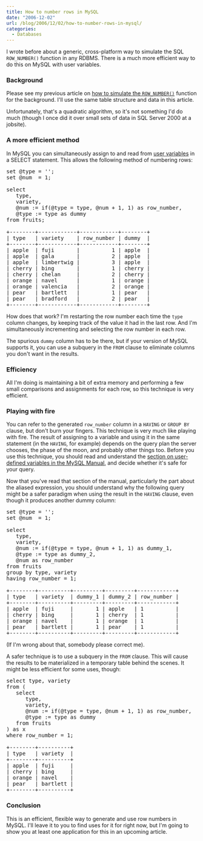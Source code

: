 ```yaml
---
title: How to number rows in MySQL
date: "2006-12-02"
url: /blog/2006/12/02/how-to-number-rows-in-mysql/
categories:
  - Databases
---
```

I wrote before about a generic, cross-platform way to simulate the SQL `ROW_NUMBER()` function in any RDBMS. There is a much more efficient way to do this on MySQL with user variables.

### Background

Please see my previous article on [how to simulate the `ROW_NUMBER()`][1] function for the background. I'll use the same table structure and data in this article.

Unfortunately, that's a quadratic algorithm, so it's not something I'd do much (though I once did it over small sets of data in SQL Server 2000 at a jobsite).

### A more efficient method

In MySQL you can simultaneously assign to and read from [user variables][2] in a SELECT statement. This allows the following method of numbering rows:

<pre>set @type = '';
set @num  = 1;

select
   type,
   variety,
   @num := if(@type = type, @num + 1, 1) as row_number,
   @type := type as dummy
from fruits;

+--------+------------+------------+--------+
| type   | variety    | row_number | dummy  |
+--------+------------+------------+--------+
| apple  | fuji       |          1 | apple  | 
| apple  | gala       |          2 | apple  | 
| apple  | limbertwig |          3 | apple  | 
| cherry | bing       |          1 | cherry | 
| cherry | chelan     |          2 | cherry | 
| orange | navel      |          1 | orange | 
| orange | valencia   |          2 | orange | 
| pear   | bartlett   |          1 | pear   | 
| pear   | bradford   |          2 | pear   | 
+--------+------------+------------+--------+</pre>

How does that work? I'm restarting the row number each time the `type` column changes, by keeping track of the value it had in the last row. And I'm simultaneously incrementing and selecting the row number in each row.

The spurious `dummy` column has to be there, but if your version of MySQL supports it, you can use a subquery in the `FROM` clause to eliminate columns you don't want in the results.

### Efficiency

All I'm doing is maintaining a bit of extra memory and performing a few small comparisons and assignments for each row, so this technique is very efficient. 
### Playing with fire

You can refer to the generated `row_number` column in a `HAVING` or `GROUP BY` clause, but don't burn your fingers. This technique is very much like playing with fire. The result of assigning to a variable and using it in the same statement (in the `HAVING`, for example) depends on the query plan the server chooses, the phase of the moon, and probably other things too. Before you use this technique, you should read and understand the [section on user-defined variables in the MySQL Manual][2], and decide whether it's safe for your query.

Now that you've read that section of the manual, particularly the part about the aliased expression, you should understand why the following query might be a safer paradigm when using the result in the `HAVING` clause, even though it produces another dummy column:

<pre>set @type = '';
set @num  = 1;

select
   type,
   variety,
   @num := if(@type = type, @num + 1, 1) as dummy_1,
   @type := type as dummy_2,
   @num as row_number
from fruits
group by type, variety
having row_number = 1;

+--------+----------+---------+---------+------------+
| type   | variety  | dummy_1 | dummy_2 | row_number |
+--------+----------+---------+---------+------------+
| apple  | fuji     |       1 | apple   | 1          | 
| cherry | bing     |       1 | cherry  | 1          | 
| orange | navel    |       1 | orange  | 1          | 
| pear   | bartlett |       1 | pear    | 1          | 
+--------+----------+---------+---------+------------+</pre>

(If I'm wrong about that, somebody please correct me).

A safer technique is to use a subquery in the `FROM` clause. This will cause the results to be materialized in a temporary table behind the scenes. It might be less efficient for some uses, though:

<pre>select type, variety
from (
   select
      type,
      variety,
      @num := if(@type = type, @num + 1, 1) as row_number,
      @type := type as dummy
   from fruits
) as x
where row_number = 1;

+--------+----------+
| type   | variety  |
+--------+----------+
| apple  | fuji     | 
| cherry | bing     | 
| orange | navel    | 
| pear   | bartlett | 
+--------+----------+</pre>

### Conclusion

This is an efficient, flexible way to generate and use row numbers in MySQL. I'll leave it to you to find uses for it for right now, but I'm going to show you at least one application for this in an upcoming article.

 [1]: http://www.xaprb.com/blog/2005/09/27/simulating-the-sql-row_number-function/
 [2]: http://dev.mysql.com/doc/refman/5.0/en/user-variables.html

